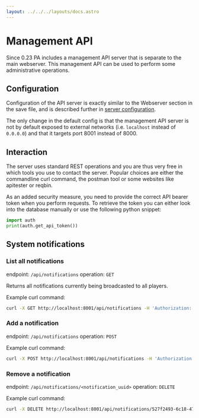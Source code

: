 ```yaml
---
layout: ../../../layouts/docs.astro
---
```


# Management API

Since 0.23 PA includes a management API server that is separate to the main webserver.
This management API can be used to perform some administrative operations.

## Configuration

Configuration of the API server is exactly similar to the Webserver section in the save file, and is described further in [server configuration](../configuration/).

The only change in the default config is that the management API server is not by default exposed to external networks (i.e. `localhost` instead of `0.0.0.0`) and that it targets port 8001 instead of 8000.

## Interaction

The server uses standard REST operations and you are thus very free in which tools you use to contact the server.
Popular choices are either the commandline curl command, the postman tool or some websites like apitester or reqbin.

As an added security measure, you need to provide the correct API bearer token when you perform requests.
To retrieve the token you can either look into the database manually or use the following python snippet:

```python
import auth
print(auth.get_api_token())
```

## System notifications

### List all notifications

endpoint: `/api/notifications`
operation: `GET`

Returns all notifications currently being broadcasted to all players.

Example curl command:

```bash
curl -X GET http://localhost:8001/api/notifications -H 'Authorization: Bearer 0b9f515e153e0e07782e9e41a0ebf0bf7137d0fd655a03ebc4991f24302c313e'
```

### Add a notification

endpoint: `/api/notifications`
operation: `POST`

Example curl command:

```bash
curl -X POST http://localhost:8001/api/notifications -H 'Authorization: Bearer 0b9f515e153e0e07782e9e41a0ebf0bf7137d0fd655a03ebc4991f24302c313e' -d '{"message": "EXPECTED SERVER MAINTENANCE SUNDAY 11/10/2020 AT 15:50 GMT+2"}'
```

### Remove a notification

endpoint: `/api/notifications/<notification_uuid>`
operation: `DELETE`

Example curl command:

```bash
curl -X DELETE http://localhost:8001/api/notifications/527f2493-6c18-4760-8c19-6a63b70c2961 -H 'Authorization: Bearer 0b9f515e153e0e07782e9e41a0ebf0bf7137d0fd655a03ebc4991f24302c313e'
```
